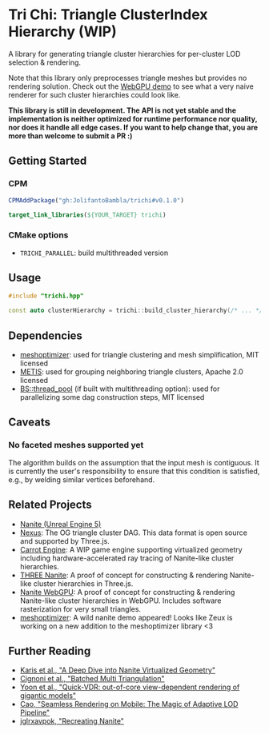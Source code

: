 # Tri Chi: Triangle ClusterIndex Hierarchy (WIP)

A library for generating triangle cluster hierarchies for per-cluster LOD selection & rendering.

Note that this library only preprocesses triangle meshes but provides no rendering solution. Check out the [WebGPU demo](https://jolifantobambla.github.io/trichi/) to see what a very naive renderer for such cluster hierarchies could look like.

**This library is still in development. The API is not yet stable and the implementation is neither optimized for runtime performance nor quality, nor does it handle all edge cases.
If you want to help change that, you are more than welcome to submit a PR :)**

## Getting Started

### CPM

```cmake
CPMAddPackage("gh:JolifantoBambla/trichi#v0.1.0")

target_link_libraries(${YOUR_TARGET} trichi)
```

### CMake options

 - `TRICHI_PARALLEL`: build multithreaded version

## Usage

```cpp
#include "trichi.hpp"

const auto clusterHierarchy = trichi::build_cluster_hierarchy(/* ... */);
```


## Dependencies

 - [meshoptimizer](https://github.com/zeux/meshoptimizer): used for triangle clustering and mesh simplification, MIT licensed
 - [METIS](https://github.com/KarypisLab/METIS): used for grouping neighboring triangle clusters, Apache 2.0 licensed
 - [BS::thread_pool](https://github.com/bshoshany/thread-pool) (if built with multithreading option): used for parallelizing some dag construction steps, MIT licensed

## Caveats

### No faceted meshes supported yet

The algorithm builds on the assumption that the input mesh is contiguous. It is currently the user's responsibility to ensure that this condition is satisfied, e.g., by welding similar vertices beforehand.

## Related Projects

 - [Nanite (Unreal Engine 5)](https://dev.epicgames.com/documentation/en-us/unreal-engine/nanite-virtualized-geometry-in-unreal-engine)
 - [Nexus](https://github.com/cnr-isti-vclab/nexus): The OG triangle cluster DAG. This data format is open source and supported by Three.js.
 - [Carrot Engine](https://github.com/jglrxavpok/Carrot): A WIP game engine supporting virtualized geometry including hardware-accelerated ray tracing of Nanite-like cluster hierarchies.
 - [THREE Nanite](https://github.com/AIFanatic/three-nanite): A proof of concept for constructing & rendering Nanite-like cluster hierarchies in Three.js.
 - [Nanite WebGPU](https://github.com/Scthe/nanite-webgpu): A proof of concept for constructing & rendering Nanite-like cluster hierarchies in WebGPU. Includes software rasterization for very small triangles.
 - [meshoptimizer](https://github.com/zeux/meshoptimizer): A wild nanite demo appeared! Looks like Zeux is working on a new addition to the meshoptimizer library <3

## Further Reading

 - [Karis et al., "A Deep Dive into Nanite Virtualized Geometry"](https://advances.realtimerendering.com/s2021/Karis_Nanite_SIGGRAPH_Advances_2021_final.pdf)
 - [Cignoni et al., "Batched Multi Triangulation"](https://ieeexplore.ieee.org/document/1532797)
 - [Yoon et al., "Quick-VDR: out-of-core view-dependent rendering of gigantic models"](https://ieeexplore.ieee.org/document/1432683)
 - [Cao, "Seamless Rendering on Mobile: The Magic of Adaptive LOD Pipeline"](https://advances.realtimerendering.com/s2024/content/Cao-NanoMesh/AdavanceRealtimeRendering_NanoMesh0810.pdf)
 - [jglrxavpok, "Recreating Nanite"](https://jglrxavpok.github.io/2023/11/12/recreating-nanite-the-plan.html)
